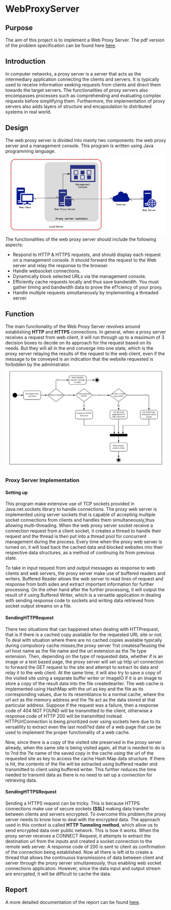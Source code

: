 # WebProxyServer #

## Purpose ##
The aim of this project is to implement a Web Proxy Server. The pdf version of the problem specification can be found here <a href="https://github.com/adamlkl/WebProxyServer/blob/master/documentation/CS3031_Proj1.pdf">here<a />.

## Introduction ##
In computer networks, a proxy server is a server that acts as the intermediary application connecting the clients and servers. It is typically used to receive information seeking requests from clients and direct them towards the target servers. The functionalities of proxy servers also encompasses processes such as comprehending and evaluating complex requests before simplifying them. Furthermore, the implementation of proxy servers also adds layers of structure and encapsulation to distributed systems in real world.
<br />
## Design ##
The web proxy server is divided into mainly two components: the web proxy server and a management console. This program is written using Java programming language.
<img src="https://github.com/adamlkl/WebProxyServer/blob/master/documentation/image/design2.png" />
The functionalities of the web proxy server should include the following aspects: 
* Respond to HTTP & HTTPS requests, and should display each request on a management console. It should forward the request to the Web server and relay the response to the browser. 
* Handle websocket connections. 
* Dynamically block selected URLs via the management console. 
* Efficiently cache requests locally and thus save bandwidth. You must gather timing and bandwidth data to prove the ef?ciency of your proxy. 
* Handle multiple requests simultaneously by implementing a threaded server.
## Function ##
The main functionality of the Web Proxy Server revolves around establishing **HTTP** and **HTTPS** connections. In general, when a proxy server receives a request from web client, it will run through up to a maximum of 3 decision boxes to decide on its approach for the request based on its needs. But they will all in the end converge into one state, which is the proxy server relaying the results of the request to the web client, even if the message to be conveyed is an indication that the website requested is forbidden by the administrator.
<img src="https://github.com/adamlkl/WebProxyServer/blob/master/documentation/image/flowchart.png" />

### Proxy Server Implementation ###
#### Setting up ####
This program make extensive use of TCP sockets provided in Java.net.sockets library to handle connections. The proxy web server is implemented using server sockets that is capable of accepting multiple socket connections from clients and handles them simultaneously,thus allowing multi-threading. When the web proxy server socket receive a connection request from a client socket, it creates a thread to handle their request and the thread is then put into a thread pool for concurrent management during the process. Every time when the proxy web server is turned on, it will load back the cached data and blocked websites into their respective data structures, as a method of continuing its from previous state.

To take in input request from and output messages as response to web clients and web servers, the proxy server make use of buffered readers and writers. Buffered Reader allows the web server to read lines of request and response from both sides and extract important information for further processing. On the other hand after the further processing, it will output the result of it using Buffered Writer, which is a versatile application in dealing with sending response code to sockets and writing data retrieved from socket output streams on a file.

#### SendingHTTPRequest ####
There two situations that can happened when dealing with HTTPrequest, that is if there is a cached copy available for the requested URL site or not. To deal with situation where there are no cached copies available typically during compulsory cache misses,the proxy server ?rst createsa?leusing the url host name as the file name and the url extension as the ?le type extension. Then, depending on the type of requested data, whether if is an image or a text based page, the proxy server will set up http url connection to forward the GET request to the site and attempt to extract its data and relay it to the web client. At the same time, it will also try to save a copy of the visited site using a separate buffer writer or ImageIO if it is an image to store a copy of the result data into the file createdearlier. The web cache is implemented using HashMap with the url as key and the file as its corresponding values, due to its resemblance to a normal cache, where the url act as the memory address and the ?le act as the data stored at that particular address. Suppose if the request was a failure, then a response code of 404 NOT FOUND will be transmitted to the client, otherwise a response code of HTTP 200 will be transmitted instead. HTTPUrlConnection is being prioritized over using sockets here due to its versatility to extract even the last modi?ed date of a web page that can be used to implement the proper functionality of a web cache.

Now, since there is a copy of the visited site preserved in the proxy server already, when the same site is being visited again, all that is needed to do is to ?nd the ?le name of the saved copy in the cache using the url of the requested site as key to access the cache Hash Map data structure. If there is hit, the contents of the file will be extracted using buffered reader and transmitted to client using buffered writer. This further reduces the time needed to transmit data as there is no need to set up a connection for retrieving data.

#### SendingHTTPSRequest ####
Sending a HTTPS request can be tricky. This is because HTTPS connections make use of secure sockets **(SSL)** making data transfer between clients and servers encrypted. To overcome this problem,the proxy server needs to know how to deal with the encrypted data. The approach used in this context is called **HTTP Tunneling method**, which allow us to send encrypted data over public network. This is how it works. When the proxy server receives a CONNECT Request, it attempts to extract the destination url from the inputs and created a socket connection to the remote web server. A response code of 200 is sent to client as confirmation of the connection being established. Now all there is left id to create a thread that allows the continuous transmissions of data between client and server through the proxy server simultaneously, thus enabling web socket connections application. However, since the data input and output stream are encrypted, it will be difficult to cache the data.

## Report ##
A more detailed documentation of the report can be found <a href="https://github.com/adamlkl/WebProxyServer/blob/master/documentation/report/WebProxyServerDocumentation.pdf">here<a />.
